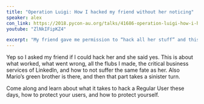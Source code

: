 ```yaml
---
title: "Operation Luigi: How I hacked my friend without her noticing"
speaker: alex
con_link: https://2018.pycon-au.org/talks/41686-operation-luigi-how-i-hacked-my-friend-without-her-noticing/
youtube: "ZlNkIFipKZ4"

excerpt: "My friend gave me permission to “hack all her stuff” and this is my story. It’s about what I tried, what worked, my many flubs, and how easy it is to compromise Non Paranoid People TM."
---
```


Yep so I asked my friend if I could hack her and she said yes. This is about what worked, what went wrong, all the flubs I made, the critical business services of LinkedIn, and how to not suffer the same fate as her. Also Mario’s green brother is there, and then that part takes a sinister turn.

Come along and learn about what it takes to hack a Regular User these days, how to protect your users, and how to protect yourself.